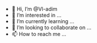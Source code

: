 - 👋 Hi, I’m @Vl-adim
- 👀 I’m interested in ...
- 🌱 I’m currently learning ...
- 💞️ I’m looking to collaborate on ...
- 📫 How to reach me ...

<!---
Vl-adim/Vl-adim is a ✨ special ✨ repository because its `README.md` (this file) appears on your GitHub profile.
You can click the Preview link to take a look at your changes.
--->
